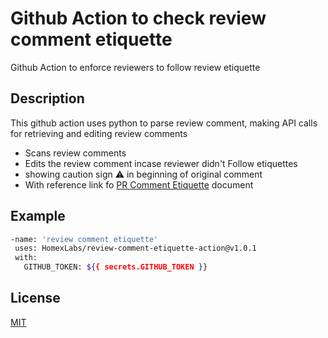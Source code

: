 # Github Action to check review comment etiquette

Github Action to enforce reviewers to follow review etiquette


## Description
This github action uses python to parse review comment, making API calls  for retrieving and editing review comments

- Scans review comments
- Edits the review comment incase reviewer didn't Follow etiquettes 
- showing caution sign ⚠️ in beginning of original comment
- With reference link fo [PR Comment Etiquette](https://github.com/HomeXLabs/reviewington/blob/main/docs/pr_etiquette.md)
document
## Example

```bash
-name: 'review comment etiquette'
 uses: HomexLabs/review-comment-etiquette-action@v1.0.1
 with: 
   GITHUB_TOKEN: ${{ secrets.GITHUB_TOKEN }}
```



## License
[MIT](https://choosealicense.com/licenses/mit/)
